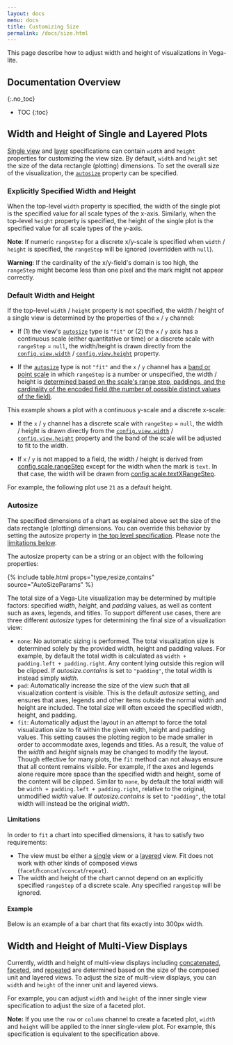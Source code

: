 ```yaml
---
layout: docs
menu: docs
title: Customizing Size
permalink: /docs/size.html
---
```


This page describe how to adjust width and height of visualizations in Vega-lite.

## Documentation Overview

{:.no_toc}

<!-- prettier-ignore -->
- TOC
{:toc}

## Width and Height of Single and Layered Plots

[Single view](spec.html#single) and [layer](layer.html) specifications can contain `width` and `height` properties for customizing the view size. By default, `width` and `height` set the size of the data rectangle (plotting) dimensions. To set the overall size of the visualization, the [`autosize`](#autosize) property can be specified.

### Explicitly Specified Width and Height

When the top-level `width` property is specified, the width of the single plot is the specified value for all scale types of the x-axis. Similarly, when the top-level `height` property is specified, the height of the single plot is the specified value for all scale types of the y-axis.

<span class="vl-example" data-name="bar_size_explicit"></span>

**Note**: If numeric `rangeStep` for a discrete x/y-scale is specified when `width` / `height` is specified, the `rangeStep` will be ignored (overridden with `null`).

**Warning**: If the cardinality of the x/y-field's domain is too high, the `rangeStep` might become less than one pixel and the mark might not appear correctly.

<span class="vl-example" data-name="bar_size_explicit_bad"></span>

### Default Width and Height

If the top-level `width` / `height` property is not specified, the width / height of a single view is determined by the properties of the `x` / `y` channel:

- If (1) the view's [`autosize`](#autosize) type is `"fit"` or (2) the `x` / `y` axis has a continuous scale (either quantitative or time) or a discrete scale with `rangeStep` = `null`, the width/height is drawn directly from the [`config.view.width`](spec.html#config) / [`config.view.height`](spec.html#config) property.

- If the [`autosize`](#autosize) type is not `"fit"` and the `x` / `y` channel has a [band or point scale](scale.html#band) in which `rangeStep` is a number or unspecified, the width / height is [determined based on the scale's range step, paddings, and the cardinality of the encoded field (the number of possible distinct values of the field)](scale.html#band).

This example shows a plot with a continuous y-scale and a discrete x-scale:

<span class="vl-example" data-name="bar_size_default"></span>

- If the `x` / `y` channel has a discrete scale with `rangeStep` = `null`, the width / height is drawn directly from the [`config.view.width`](spec.html#config) / [`config.view.height`](spec.html#config) property and the band of the scale will be adjusted to fit to the width.

<span class="vl-example" data-name="bar_size_fit"></span>

- If `x` / `y` is not mapped to a field, the width / height is derived from [config.scale.rangeStep](#scale-config) except for the width when the mark is `text`. In that case, the width will be drawn from [config.scale.textXRangeStep](#scale-config).

For example, the following plot use `21` as a default height.

<span class="vl-example" data-name="bar_1d_rangestep_config"></span>

### Autosize

The specified dimensions of a chart as explained above set the size of the data rectangle (plotting) dimensions. You can override this behavior by setting the autosize property in [the top level specification](spec.html#top-level). Please note the [limitations below](#limitations).

The autosize property can be a string or an object with the following properties:

{% include table.html props="type,resize,contains" source="AutoSizeParams" %}

The total size of a Vega-Lite visualization may be determined by multiple factors: specified _width_, _height_, and _padding_ values, as well as content such as axes, legends, and titles. To support different use cases, there are three different _autosize_ types for determining the final size of a visualization view:

- `none`: No automatic sizing is performed. The total visualization size is determined solely by the provided width, height and padding values. For example, by default the total width is calculated as `width + padding.left + padding.right`. Any content lying outside this region will be clipped. If _autosize.contains_ is set to `"padding"`, the total width is instead simply _width_.
- `pad`: Automatically increase the size of the view such that all visualization content is visible. This is the default _autosize_ setting, and ensures that axes, legends and other items outside the normal width and height are included. The total size will often exceed the specified width, height, and padding.
- `fit`: Automatically adjust the layout in an attempt to force the total visualization size to fit within the given width, height and padding values. This setting causes the plotting region to be made smaller in order to accommodate axes, legends and titles. As a result, the value of the _width_ and _height_ signals may be changed to modify the layout. Though effective for many plots, the `fit` method can not always ensure that all content remains visible. For example, if the axes and legends alone require more space than the specified width and height, some of the content will be clipped. Similar to `none`, by default the total width will be `width + padding.left + padding.right`, relative to the original, unmodified _width_ value. If _autosize.contains_ is set to `"padding"`, the total width will instead be the original _width_.

#### Limitations

In order to `fit` a chart into specified dimensions, it has to satisfy two requirements:

- The view must be either a [single](spec.html#single) view or a [layered](layer.html) view. Fit does not work with other kinds of composed views (`facet`/`hconcat`/`vconcat`/`repeat`).
- The width and height of the chart cannot depend on an explicitly specified `rangeStep` of a discrete scale. Any specified `rangeStep` will be ignored.

#### Example

Below is an example of a bar chart that fits exactly into 300px width.

<span class="vl-example" data-name="bar_fit"></span>

## Width and Height of Multi-View Displays

Currently, width and height of multi-view displays including [concatenated](concat.html), [faceted](facet.html), and [repeated](repeat.html) are determined based on the size of the composed unit and layered views. To adjust the size of multi-view displays, you can `width` and `height` of the inner unit and layered views.

For example, you can adjust `width` and `height` of the inner single view specification to adjust the size of a faceted plot.

<span class="vl-example" data-name="normalized/trellis_point_small_normalized"></span>

**Note:** If you use the `row` or `column` channel to create a faceted plot, `width` and `height` will be applied to the inner single-view plot. For example, this specification is equivalent to the specification above.

<span class="vl-example" data-name="trellis_point_small"></span>

